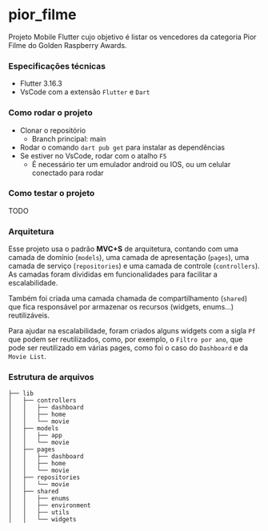 # pior_filme

Projeto Mobile Flutter cujo objetivo é listar os vencedores da categoria Pior Filme do Golden Raspberry Awards.

### Especificações técnicas

- Flutter 3.16.3
- VsCode com a extensão `Flutter` e `Dart`

### Como rodar o projeto

- Clonar o repositório
    - Branch principal: main
- Rodar o comando `dart pub get` para instalar as dependências
- Se estiver no VsCode, rodar com o atalho `F5`
    - É necessário ter um emulador android ou IOS, ou um celular conectado para rodar

### Como testar o projeto

TODO

### Arquitetura

Esse projeto usa o padrão **MVC+S** de arquitetura, contando com uma camada de domínio (`models`), uma camada de apresentação (`pages`), uma camada de serviço (`repositories`) e uma camada de controle (`controllers`). As camadas foram divididas em funcionalidades para facilitar a escalabilidade.

Também foi criada uma camada chamada de compartilhamento (`shared`) que fica responsável por armazenar os recursos (widgets, enums...) reutilizáveis.

Para ajudar na escalabilidade, foram criados alguns widgets com a sigla `Pf` que podem ser reutilizados, como, por exemplo, o `Filtro por ano`, que pode ser reutilizado em várias pages, como foi o caso do `Dashboard` e da `Movie List`.

### Estrutura de arquivos

```
├── lib
│   ├── controllers
│   │   ├── dashboard
│   │   ├── home
│   │   └── movie
│   ├── models
│   │   ├── app
│   │   └── movie
│   ├── pages
│   │   ├── dashboard
│   │   ├── home
│   │   └── movie
│   ├── repositories
│   │   └── movie
│   ├── shared
│   │   ├── enums
│   │   ├── environment
│   │   ├── utils
│   │   └── widgets
```
